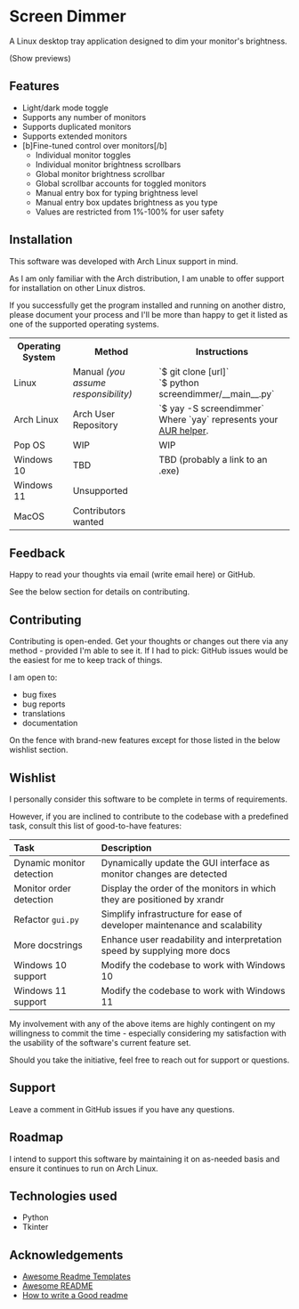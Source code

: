 # Screen Dimmer

A Linux desktop tray application designed to dim your monitor's brightness.

(Show previews)

## Features

- Light/dark mode toggle
- Supports any number of monitors
- Supports duplicated monitors
- Supports extended monitors
- [b]Fine-tuned control over monitors[/b]
    - Individual monitor toggles
    - Individual monitor brightness scrollbars
    - Global monitor brightness scrollbar
    - Global scrollbar accounts for toggled monitors
    - Manual entry box for typing brightness level
    - Manual entry box updates brightness as you type
    - Values are restricted from 1%-100% for user safety

## Installation

This software was developed with Arch Linux support in mind.

As I am only familiar with the Arch distribution, I am unable to offer support for installation on other Linux distros.

If you successfully get the program installed and running on another distro, please document your process and I'll be more than happy to get it listed as one of the supported operating systems.

<!-- TODO: add images next to each -->
<table style="width:100%">
  <tr>
    <th>Operating System</th>
    <th>Method</th>
    <th>Instructions</th>
  </tr>
  <tr>
    <td>Linux</td>
    <td>Manual <i>(you assume responsibility)</i></td>
    <td>`$ git clone [url]`<br>`$ python screendimmer/__main__.py`</td>
  </tr>
  <tr>
    <td>Arch Linux</td>
    <td>Arch User Repository</td>
    <td>`$ yay -S screendimmer`<br>Where `yay` represents your <a href='https://wiki.archlinux.org/title/AUR_helpers'>AUR helper</a>.</td>
  </tr>
  <tr>
    <td>Pop OS</td>
    <td>WIP</td>
    <td>WIP</td>
  </tr>
  <tr>
    <td>Windows 10</td>
    <td>TBD</td>
    <td>TBD (probably a link to an .exe)</td>
  </tr>
  <tr>
    <td>Windows 11</td>
    <td>Unsupported</td>
    <td></td>
  </tr>
  <tr>
    <td>MacOS</td>
    <td>Contributors wanted</td>
    <td></td>
  </tr>
</table>

## Feedback

Happy to read your thoughts via email (write email here) or GitHub.

See the below section for details on contributing.

## Contributing

Contributing is open-ended. Get your thoughts or changes out there via any method - provided I'm able to see it. If I had to pick: GitHub issues would be the easiest for me to keep track of things.

I am open to:
- bug fixes
- bug reports
- translations
- documentation

On the fence with brand-new features except for those listed in the below wishlist section.

## Wishlist

I personally consider this software to be complete in terms of requirements.

However, if you are inclined to contribute to the codebase with a predefined task, consult this list of good-to-have features:

| Task      | Description                       |
| :-------- | :-------------------------------- |
| Dynamic monitor detection | Dynamically update the GUI interface as monitor changes are detected |
| Monitor order detection | Display the order of the monitors in which they are positioned by xrandr |
| Refactor `gui.py` | Simplify infrastructure for ease of developer maintenance and scalability |
| More docstrings | Enhance user readability and interpretation speed by supplying more docs |
| Windows 10 support | Modify the codebase to work with Windows 10 |
| Windows 11 support | Modify the codebase to work with Windows 11 |

My involvement with any of the above items are highly contingent on my willingness to commit the time - especially considering my satisfaction with the usability of the software's current feature set.

Should you take the initiative, feel free to reach out for support or questions.

## Support

Leave a comment in GitHub issues if you have any questions.

## Roadmap

I intend to support this software by maintaining it on as-needed basis and ensure it continues to run on Arch Linux.

## Technologies used

- Python
- Tkinter


## Acknowledgements

 - [Awesome Readme Templates](https://awesomeopensource.com/project/elangosundar/awesome-README-templates)
 - [Awesome README](https://github.com/matiassingers/awesome-readme)
 - [How to write a Good readme](https://bulldogjob.com/news/449-how-to-write-a-good-readme-for-your-github-project)
